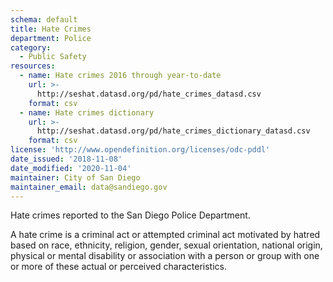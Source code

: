 ```yaml
---
schema: default
title: Hate Crimes
department: Police
category:
  - Public Safety
resources:
  - name: Hate crimes 2016 through year-to-date
    url: >-
      http://seshat.datasd.org/pd/hate_crimes_datasd.csv
    format: csv
  - name: Hate crimes dictionary
    url: >-
      http://seshat.datasd.org/pd/hate_crimes_dictionary_datasd.csv
    format: csv
license: 'http://www.opendefinition.org/licenses/odc-pddl'
date_issued: '2018-11-08'
date_modified: '2020-11-04'
maintainer: City of San Diego
maintainer_email: data@sandiego.gov
---
```

Hate crimes reported to the San Diego Police Department.

<!--more-->

A hate crime is a criminal act or attempted criminal act motivated by hatred based on race, ethnicity, religion, gender, sexual orientation, national origin, physical or mental disability or association with a person or group with one or more of these actual or perceived characteristics.